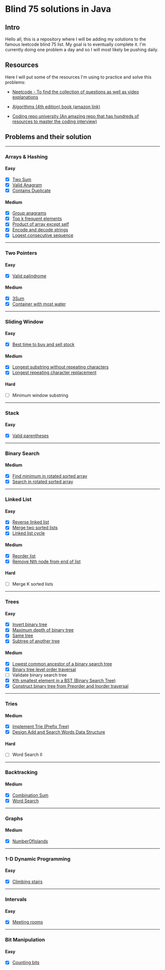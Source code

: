 # Blind 75 solutions in Java

## Intro

Hello all, this is a repository where I will be adding my solutions to the famous leetcode blind 75 list. My goal is to eventually complete it. I'm currently doing one problem a day and so I will most likely be pushing daily.

## Resources
Here I will put some of the resources I'm using to practice and solve this problems:

- [Neetcode - To find the collection of questions as well as video explanations](https://neetcode.io/practice)

- [Algorithms (4th edition) book (amazon link)](https://www.amazon.com/dp/032157351X?psc=1&ref=ppx_yo2ov_dt_b_product_details)

- [Coding repo university (An amazing repo that has hundreds of resources to master the coding interview)](https://github.com/jwasham/coding-interview-university)


## Problems and their solution
---
### Arrays & Hashing

#### Easy
- [x] [Two Sum](https://github.com/NoelCov/blind-75-java-solutions/blob/main/Arrays/Easy/TwoSum/Solution.java)
- [x] [Valid Anagram](https://github.com/NoelCov/blind-75-java-solutions/blob/main/Arrays/Easy/ValidAnagram/Solution.java)
- [x] [Contains Duplicate](https://github.com/NoelCov/blind-75-java-solutions/blob/main/Arrays/Easy/ContainsDuplicate/Solution.java)

#### Medium
- [x] [Group anagrams](https://github.com/NoelCov/blind-75-java-solutions/blob/main/Arrays/Medium/GroupAnagrams/Solution.java)
- [x] [Top k frequent elements](https://github.com/NoelCov/blind-75-java-solutions/blob/main/Arrays/Medium/TopKFrequentElements/Solution.java)
- [x] [Product of array except self](https://github.com/NoelCov/blind-75-java-solutions/blob/main/Arrays/Medium/ProductOfArrayExceptSelf/Solution.java)
- [x] [Encode and decode strings](https://github.com/NoelCov/blind-75-java-solutions/blob/main/Arrays/Medium/EncodeAndDecodeStrings/Solution.java)
- [x] [Logest consecutive sequence](https://github.com/NoelCov/blind-75-java-solutions/blob/main/Arrays/Medium/LongestConsecutiveSequence/Solution.java)
---

### Two Pointers
#### Easy
- [x] [Valid palindrome](https://github.com/NoelCov/blind-75-java-solutions/blob/main/TwoPointers/Easy/ValidPalindrome/Solution.java)

#### Medium
- [x] [3Sum](https://github.com/NoelCov/blind-75-java-solutions/blob/main/TwoPointers/Medium/3Sum/Solution.java)
- [x] [Container with most water](https://github.com/NoelCov/blind-75-java-solutions/blob/main/TwoPointers/Medium/ContainerWithMostWater/Solution.java)
---

### Sliding Window

#### Easy
- [x] [Best time to buy and sell stock](https://github.com/NoelCov/blind-75-java-solutions/blob/main/SlidingWindow/Easy/BestTimeToBuyAndSellStock/Solution.java)

#### Medium
- [x] [Longest substring without repeating characters](https://github.com/NoelCov/blind-75-java-solutions/blob/main/SlidingWindow/Medium/LongestSubstringWithoutRepeatingCharacters/Solution.java)
- [x] [Longest repeating character replacement](https://github.com/NoelCov/blind-75-java-solutions/blob/main/SlidingWindow/Medium/LongestRepeatingCharacterReplacement/Solution.java)

#### Hard
- [ ] Minimum window substring
---

### Stack

#### Easy
- [x] [Valid parentheses](https://github.com/NoelCov/blind-75-java-solutions/blob/main/Stack/Easy/ValidParentheses/Solution.java)
---

### Binary Search

#### Medium
- [x] [Find minimum in rotated sorted array](https://github.com/NoelCov/blind-75-java-solutions/blob/main/BinarySearch/Medium/FindMinimumInRotatedSortedArray/Solution.java)
- [x] [Search in rotated sorted array](https://github.com/NoelCov/Blind75-Java-Solutions/blob/main/BinarySearch/Medium/SearchInRotatedSortedArray/Solution.java)
---

### Linked List

#### Easy
- [x] [Reverse linked list](https://github.com/NoelCov/blind-75-java-solutions/blob/main/LinkedLists/Easy/ReverseLinkedList/Solution.java)
- [x] [Merge two sorted lists](https://github.com/NoelCov/blind-75-java-solutions/blob/main/LinkedLists/Easy/MergeTwoSortedLinkedLists/Solution.java)
- [x] [Linked list cycle](https://github.com/NoelCov/blind-75-java-solutions/blob/main/LinkedLists/Easy/LinkedListCycle/Solution.java)

#### Medium
- [x] [Reorder list](https://github.com/NoelCov/Blind75-Java-Solutions/blob/main/LinkedLists/Medium/ReorderList/Solution.java)
- [x] [Remove Nth node from end of list](https://github.com/NoelCov/Blind75-Java-Solutions/blob/main/LinkedLists/Medium/RemoveNthNodeFromEndOfList/Solution.java)

#### Hard
- [ ] Merge K sorted lists
---

### Trees

#### Easy
- [x] [Invert binary tree](https://github.com/NoelCov/blind-75-java-solutions/blob/main/Trees/Easy/InvertBinaryTree/Solution.java)
- [x] [Maximum depth of binary tree](https://github.com/NoelCov/blind-75-java-solutions/blob/main/Trees/Easy/MaximumDepthOfBinaryTree/Solution.java)
- [x] [Same tree](https://github.com/NoelCov/blind-75-java-solutions/blob/main/Trees/Easy/SameTree/Solution.java)
- [x] [Subtree of another tree](https://github.com/NoelCov/blind-75-java-solutions/blob/main/Trees/Easy/SubtreeOfAnotherTree/Solution.java)

#### Medium
- [x] [Lowest common ancestor of a binary search tree](https://github.com/NoelCov/Blind75-Java-Solutions/blob/main/Trees/Medium/LowestCommonAncestorOfABinarySearchTree/Solution.java)
- [x] [Binary tree level order traversal](https://github.com/NoelCov/Blind75-Java-Solutions/blob/main/Trees/Medium/BinaryTreeLevelOrderTraversal/Solution.java)
- [ ] Validate binary search tree
- [x] [Kth smallest element in a BST (Binary Search Tree)](https://github.com/NoelCov/Blind75-Java-Solutions/blob/main/Trees/Medium/KthSmallestElementInABST/Solution.java)
- [x] [Construct binary tree from Preorder and Inorder traversal](https://github.com/NoelCov/Blind75-Java-Solutions/blob/main/Trees/Medium/ConstructBinaryTreeFromPreorderAndInorderTraversal/Solution.java)
---

### Tries

#### Medium
- [x] [Implement Trie (Prefix Tree)](https://github.com/NoelCov/Blind75-Java-Solutions/blob/main/Tries/Medium/ImplementTriePrefixTree/Solution.java)
- [x] [Design Add and Search Words Data Structure](https://github.com/NoelCov/Blind75-Java-Solutions/blob/main/Tries/Medium/DesignAddAndSearchWordsDataStructure/Solution.java)

#### Hard
- [ ] Word Search II
---

### Backtracking

#### Medium
- [x] [Combination Sum](https://github.com/NoelCov/Blind75-Java-Solutions/blob/main/Backtracking/Medium/CombinationSum/Solution.java)
- [x] [Word Search](https://github.com/NoelCov/Blind75-Java-Solutions/blob/main/Backtracking/Medium/WordSearch/Solution.java)
---

### Graphs

#### Medium
- [x] [NumberOfIslands](https://github.com/NoelCov/Blind75-Java-Solutions/blob/main/Graphs/NumberOfIslands/Solution.java)
---

### 1-D Dynamic Programming 

#### Easy
- [x] [Climbing stairs](https://github.com/NoelCov/blind-75-java-solutions/blob/main/1-D_DynamicProgramming/ClimbingStairs/Solution.java)
---

### Intervals

#### Easy
- [x] [Meeting rooms](https://github.com/NoelCov/blind-75-java-solutions/blob/main/Intervals/MeetingRooms/Solution.java)
---

### Bit Manipulation

#### Easy
- [x] [Counting bits](https://github.com/NoelCov/blind-75-java-solutions/blob/main/BitManipulation/CountingBits/Solution.java)
